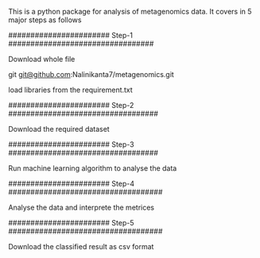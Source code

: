 This is a python package for analysis of metagenomics data. It covers in 5 major steps as follows

####################### Step-1 #################################

Download whole file

git git@github.com:Nalinikanta7/metagenomics.git

load libraries from the requirement.txt



####################### Step-2 ##################################

Download the required dataset


####################### Step-3 ##################################

Run machine learning algorithm to analyse the data


####################### Step-4 ###################################

Analyse the data and interprete the metrices


####################### Step-5 ###################################

Download the classified result as csv format 
